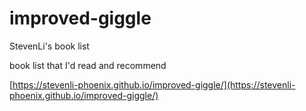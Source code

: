 # improved-giggle

StevenLi's book list

book list that I'd read and recommend

[https://stevenli-phoenix.github.io/improved-giggle/](https://stevenli-phoenix.github.io/improved-giggle/)
